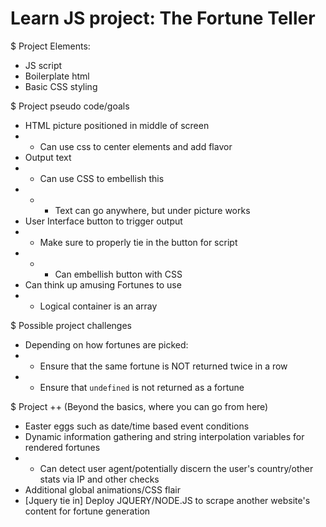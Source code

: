 # Learn JS project: The Fortune Teller

$ Project Elements:
- JS script
- Boilerplate html
- Basic CSS styling

$ Project pseudo code/goals
- HTML picture positioned in middle of screen
- - Can use css to center elements and add flavor
- Output text
- - Can use CSS to embellish this
- - - Text can go anywhere, but under picture works
- User Interface button to trigger output
- - Make sure to properly tie in the button for script
- - - Can embellish button with CSS
- Can think up amusing Fortunes to use
- - Logical container is an array

$ Possible project challenges
- Depending on how fortunes are picked:
- - Ensure that the same fortune is NOT returned twice in a row
- - Ensure that `undefined` is not returned as a fortune

$ Project ++ (Beyond the basics, where you can go from here)
- Easter eggs such as date/time based event conditions
- Dynamic information gathering and string interpolation variables for rendered fortunes
- - Can detect user agent/potentially discern the user's country/other stats via IP and other checks
- Additional global animations/CSS flair
- [Jquery tie in] Deploy JQUERY/NODE.JS to scrape another website's content for fortune generation
